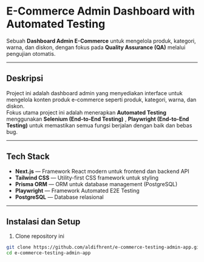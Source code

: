 # E-Commerce Admin Dashboard with Automated Testing

Sebuah **Dashboard Admin E-Commerce** untuk mengelola produk, kategori, warna, dan diskon, dengan fokus pada **Quality Assurance (QA)** melalui pengujian otomatis.

---

## Deskripsi

Project ini adalah dashboard admin yang menyediakan interface untuk mengelola konten produk e-commerce seperti produk, kategori, warna, dan diskon.  
Fokus utama project ini adalah menerapkan **Automated Testing** menggunakan **Selenium (End-to-End Testing)** , **Playwright (End-to-End Testing)** untuk memastikan semua fungsi berjalan dengan baik dan bebas bug.

---

## Tech Stack

- **Next.js** — Framework React modern untuk frontend dan backend API
- **Tailwind CSS** — Utility-first CSS framework untuk styling
- **Prisma ORM** — ORM untuk database management (PostgreSQL)
- **Playwright** — Framework Automated E2E Testing
- **PostgreSQL** — Database relasional

---

## Instalasi dan Setup

1. Clone repository ini

```bash
git clone https://github.com/aldifhrent/e-commerce-testing-admin-app.git
cd e-commerce-testing-admin-app
